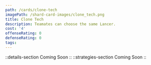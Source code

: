 ```yaml
---
path: /cards/clone-tech
imagePath: /shard-card-images/clone_tech.png
title: Clone Tech
description: Teamates can choose the same Lancer.
cost: '4'
offenseRating: 0
defenseRating: 0
tags:
---
```

::details-section
Coming Soon
::
::strategies-section
Coming Soon
::